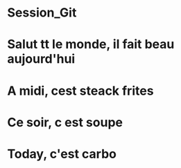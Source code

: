 # Session_Git
# Salut tt le monde, il fait beau aujourd'hui
# A midi, cest steack frites
# Ce soir, c est soupe
# Today, c'est carbo

